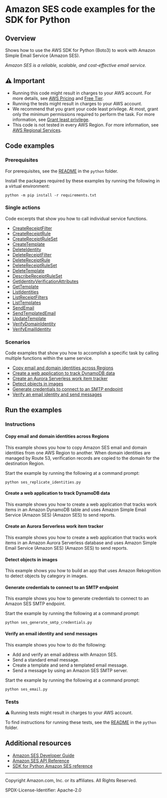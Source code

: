 # Amazon SES code examples for the SDK for Python

## Overview

Shows how to use the AWS SDK for Python (Boto3) to work with Amazon Simple Email Service (Amazon SES).

<!--custom.overview.start-->
<!--custom.overview.end-->

_Amazon SES is a reliable, scalable, and cost-effective email service._

## ⚠ Important

* Running this code might result in charges to your AWS account. For more details, see [AWS Pricing](https://aws.amazon.com/pricing/) and [Free Tier](https://aws.amazon.com/free/).
* Running the tests might result in charges to your AWS account.
* We recommend that you grant your code least privilege. At most, grant only the minimum permissions required to perform the task. For more information, see [Grant least privilege](https://docs.aws.amazon.com/IAM/latest/UserGuide/best-practices.html#grant-least-privilege).
* This code is not tested in every AWS Region. For more information, see [AWS Regional Services](https://aws.amazon.com/about-aws/global-infrastructure/regional-product-services).

<!--custom.important.start-->
<!--custom.important.end-->

## Code examples

### Prerequisites

For prerequisites, see the [README](../../README.md#Prerequisites) in the `python` folder.

Install the packages required by these examples by running the following in a virtual environment:

```
python -m pip install -r requirements.txt
```

<!--custom.prerequisites.start-->
<!--custom.prerequisites.end-->

### Single actions

Code excerpts that show you how to call individual service functions.

- [CreateReceiptFilter](ses_receipt_handler.py#L36)
- [CreateReceiptRule](ses_receipt_handler.py#L162)
- [CreateReceiptRuleSet](ses_receipt_handler.py#L102)
- [CreateTemplate](ses_templates.py#L72)
- [DeleteIdentity](ses_identities.py#L116)
- [DeleteReceiptFilter](ses_receipt_handler.py#L86)
- [DeleteReceiptRule](ses_receipt_handler.py#L229)
- [DeleteReceiptRuleSet](ses_receipt_handler.py#L250)
- [DeleteTemplate](ses_templates.py#L99)
- [DescribeReceiptRuleSet](ses_receipt_handler.py#L208)
- [GetIdentityVerificationAttributes](ses_identities.py#L91)
- [GetTemplate](ses_templates.py#L117)
- [ListIdentities](ses_identities.py#L132)
- [ListReceiptFilters](ses_receipt_handler.py#L67)
- [ListTemplates](ses_templates.py#L142)
- [SendEmail](ses_email.py#L65)
- [SendTemplatedEmail](ses_email.py#L108)
- [UpdateTemplate](ses_templates.py#L161)
- [VerifyDomainIdentity](ses_identities.py#L30)
- [VerifyEmailIdentity](ses_identities.py#L55)

### Scenarios

Code examples that show you how to accomplish a specific task by calling multiple
functions within the same service.

- [Copy email and domain identities across Regions](ses_replicate_identities.py)
- [Create a web application to track DynamoDB data](python/cross_service/dynamodb_item_tracker)
- [Create an Aurora Serverless work item tracker](python/cross_service/aurora_item_tracker)
- [Detect objects in images](python/cross_service/photo_analyzer)
- [Generate credentials to connect to an SMTP endpoint](ses_generate_smtp_credentials.py)
- [Verify an email identity and send messages](ses_email.py)


<!--custom.examples.start-->
<!--custom.examples.end-->

## Run the examples

### Instructions


<!--custom.instructions.start-->
<!--custom.instructions.end-->



#### Copy email and domain identities across Regions

This example shows you how to copy Amazon SES email and domain identities from one AWS Region to another. When domain identities are managed by Route 53, verification records are copied to the domain for the destination Region.


<!--custom.scenario_prereqs.ses_Scenario_ReplicateIdentities.start-->
<!--custom.scenario_prereqs.ses_Scenario_ReplicateIdentities.end-->

Start the example by running the following at a command prompt:

```
python ses_replicate_identities.py
```


<!--custom.scenarios.ses_Scenario_ReplicateIdentities.start-->
<!--custom.scenarios.ses_Scenario_ReplicateIdentities.end-->

#### Create a web application to track DynamoDB data

This example shows you how to create a web application that tracks work items in an Amazon DynamoDB table and uses Amazon Simple Email Service (Amazon SES) (Amazon SES) to send reports.


<!--custom.scenario_prereqs.cross_DynamoDBDataTracker.start-->
<!--custom.scenario_prereqs.cross_DynamoDBDataTracker.end-->


<!--custom.scenarios.cross_DynamoDBDataTracker.start-->
<!--custom.scenarios.cross_DynamoDBDataTracker.end-->

#### Create an Aurora Serverless work item tracker

This example shows you how to create a web application that tracks work items in an Amazon Aurora Serverless database and uses Amazon Simple Email Service (Amazon SES) (Amazon SES) to send reports.


<!--custom.scenario_prereqs.cross_RDSDataTracker.start-->
<!--custom.scenario_prereqs.cross_RDSDataTracker.end-->


<!--custom.scenarios.cross_RDSDataTracker.start-->
<!--custom.scenarios.cross_RDSDataTracker.end-->

#### Detect objects in images

This example shows you how to build an app that uses Amazon Rekognition to detect objects by category in images.


<!--custom.scenario_prereqs.cross_RekognitionPhotoAnalyzer.start-->
<!--custom.scenario_prereqs.cross_RekognitionPhotoAnalyzer.end-->


<!--custom.scenarios.cross_RekognitionPhotoAnalyzer.start-->
<!--custom.scenarios.cross_RekognitionPhotoAnalyzer.end-->

#### Generate credentials to connect to an SMTP endpoint

This example shows you how to generate credentials to connect to an Amazon SES SMTP endpoint.


<!--custom.scenario_prereqs.ses_Scenario_GenerateSmtpCredentials.start-->
<!--custom.scenario_prereqs.ses_Scenario_GenerateSmtpCredentials.end-->

Start the example by running the following at a command prompt:

```
python ses_generate_smtp_credentials.py
```


<!--custom.scenarios.ses_Scenario_GenerateSmtpCredentials.start-->
<!--custom.scenarios.ses_Scenario_GenerateSmtpCredentials.end-->

#### Verify an email identity and send messages

This example shows you how to do the following:

- Add and verify an email address with Amazon SES.
- Send a standard email message.
- Create a template and send a templated email message.
- Send a message by using an Amazon SES SMTP server.

<!--custom.scenario_prereqs.ses_Scenario_SendEmail.start-->
<!--custom.scenario_prereqs.ses_Scenario_SendEmail.end-->

Start the example by running the following at a command prompt:

```
python ses_email.py
```


<!--custom.scenarios.ses_Scenario_SendEmail.start-->
<!--custom.scenarios.ses_Scenario_SendEmail.end-->

### Tests

⚠ Running tests might result in charges to your AWS account.


To find instructions for running these tests, see the [README](../../README.md#Tests)
in the `python` folder.



<!--custom.tests.start-->
<!--custom.tests.end-->

## Additional resources

- [Amazon SES Developer Guide](https://docs.aws.amazon.com/ses/latest/dg/Welcome.html)
- [Amazon SES API Reference](https://docs.aws.amazon.com/ses/latest/APIReference/Welcome.html)
- [SDK for Python Amazon SES reference](https://boto3.amazonaws.com/v1/documentation/api/latest/reference/services/ses.html)

<!--custom.resources.start-->
<!--custom.resources.end-->

---

Copyright Amazon.com, Inc. or its affiliates. All Rights Reserved.

SPDX-License-Identifier: Apache-2.0